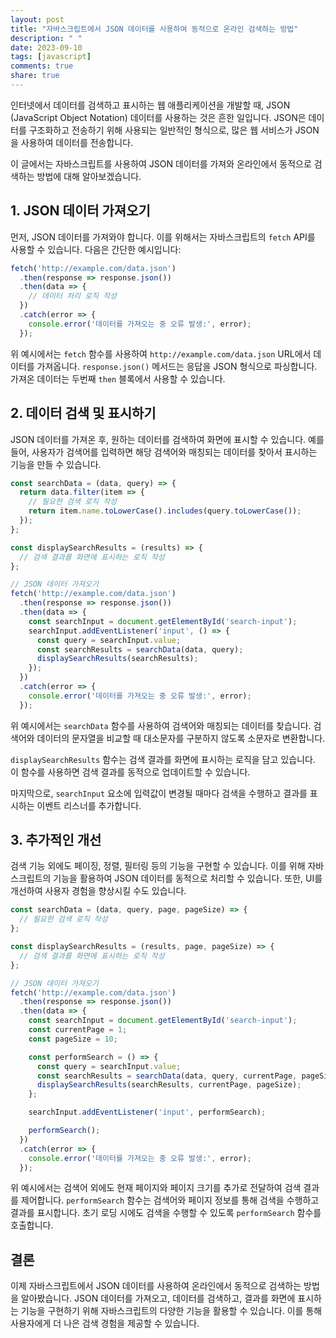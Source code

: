 ```yaml
---
layout: post
title: "자바스크립트에서 JSON 데이터를 사용하여 동적으로 온라인 검색하는 방법"
description: " "
date: 2023-09-10
tags: [javascript]
comments: true
share: true
---
```


인터넷에서 데이터를 검색하고 표시하는 웹 애플리케이션을 개발할 때, JSON (JavaScript Object Notation) 데이터를 사용하는 것은 흔한 일입니다. JSON은 데이터를 구조화하고 전송하기 위해 사용되는 일반적인 형식으로, 많은 웹 서비스가 JSON을 사용하여 데이터를 전송합니다.

이 글에서는 자바스크립트를 사용하여 JSON 데이터를 가져와 온라인에서 동적으로 검색하는 방법에 대해 알아보겠습니다.

## 1. JSON 데이터 가져오기

먼저, JSON 데이터를 가져와야 합니다. 이를 위해서는 자바스크립트의 `fetch` API를 사용할 수 있습니다. 다음은 간단한 예시입니다:

```javascript
fetch('http://example.com/data.json')
  .then(response => response.json())
  .then(data => {
    // 데이터 처리 로직 작성
  })
  .catch(error => {
    console.error('데이터를 가져오는 중 오류 발생:', error);
  });
```

위 예시에서는 `fetch` 함수를 사용하여 `http://example.com/data.json` URL에서 데이터를 가져옵니다. `response.json()` 메서드는 응답을 JSON 형식으로 파싱합니다. 가져온 데이터는 두번째 `then` 블록에서 사용할 수 있습니다.

## 2. 데이터 검색 및 표시하기

JSON 데이터를 가져온 후, 원하는 데이터를 검색하여 화면에 표시할 수 있습니다. 예를 들어, 사용자가 검색어를 입력하면 해당 검색어와 매칭되는 데이터를 찾아서 표시하는 기능을 만들 수 있습니다.

```javascript
const searchData = (data, query) => {
  return data.filter(item => {
    // 필요한 검색 로직 작성
    return item.name.toLowerCase().includes(query.toLowerCase());
  });
};

const displaySearchResults = (results) => {
  // 검색 결과를 화면에 표시하는 로직 작성
};

// JSON 데이터 가져오기
fetch('http://example.com/data.json')
  .then(response => response.json())
  .then(data => {
    const searchInput = document.getElementById('search-input');
    searchInput.addEventListener('input', () => {
      const query = searchInput.value;
      const searchResults = searchData(data, query);
      displaySearchResults(searchResults);
    });
  })
  .catch(error => {
    console.error('데이터를 가져오는 중 오류 발생:', error);
  });
```

위 예시에서는 `searchData` 함수를 사용하여 검색어와 매칭되는 데이터를 찾습니다. 검색어와 데이터의 문자열을 비교할 때 대소문자를 구분하지 않도록 소문자로 변환합니다.

`displaySearchResults` 함수는 검색 결과를 화면에 표시하는 로직을 담고 있습니다. 이 함수를 사용하면 검색 결과를 동적으로 업데이트할 수 있습니다.

마지막으로, `searchInput` 요소에 입력값이 변경될 때마다 검색을 수행하고 결과를 표시하는 이벤트 리스너를 추가합니다.

## 3. 추가적인 개선

검색 기능 외에도 페이징, 정렬, 필터링 등의 기능을 구현할 수 있습니다. 이를 위해 자바스크립트의 기능을 활용하여 JSON 데이터를 동적으로 처리할 수 있습니다. 또한, UI를 개선하여 사용자 경험을 향상시킬 수도 있습니다.

```javascript
const searchData = (data, query, page, pageSize) => {
  // 필요한 검색 로직 작성
};

const displaySearchResults = (results, page, pageSize) => {
  // 검색 결과를 화면에 표시하는 로직 작성
};

// JSON 데이터 가져오기
fetch('http://example.com/data.json')
  .then(response => response.json())
  .then(data => {
    const searchInput = document.getElementById('search-input');
    const currentPage = 1;
    const pageSize = 10;

    const performSearch = () => {
      const query = searchInput.value;
      const searchResults = searchData(data, query, currentPage, pageSize);
      displaySearchResults(searchResults, currentPage, pageSize);
    };

    searchInput.addEventListener('input', performSearch);

    performSearch();
  })
  .catch(error => {
    console.error('데이터를 가져오는 중 오류 발생:', error);
  });
```

위 예시에서는 검색어 외에도 현재 페이지와 페이지 크기를 추가로 전달하여 검색 결과를 제어합니다. `performSearch` 함수는 검색어와 페이지 정보를 통해 검색을 수행하고 결과를 표시합니다. 초기 로딩 시에도 검색을 수행할 수 있도록 `performSearch` 함수를 호출합니다.

## 결론

이제 자바스크립트에서 JSON 데이터를 사용하여 온라인에서 동적으로 검색하는 방법을 알아봤습니다. JSON 데이터를 가져오고, 데이터를 검색하고, 결과를 화면에 표시하는 기능을 구현하기 위해 자바스크립트의 다양한 기능을 활용할 수 있습니다. 이를 통해 사용자에게 더 나은 검색 경험을 제공할 수 있습니다.